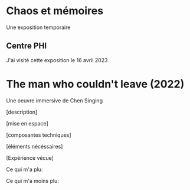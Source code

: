 # Chaos et mémoires
Une exposition temporaire
## Centre PHI
J'ai visité cette exposition le 16 avril 2023
# The man who couldn't leave (2022)
Une oeuvre immersive de Chen Singing

[description]

[mise en espace]

[composantes techniques]

[éléments nécéssaires]


[Expérience vécue]

Ce qui m'a plu:

Ce qui m'a moins plu:
